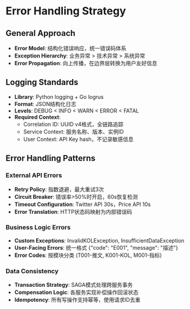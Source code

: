# Error Handling Strategy

## General Approach
- **Error Model**: 结构化错误响应，统一错误码体系
- **Exception Hierarchy**: 业务异常 > 技术异常 > 系统异常
- **Error Propagation**: 向上传播，在边界层转换为用户友好信息

## Logging Standards
- **Library**: Python logging + Go logrus
- **Format**: JSON结构化日志
- **Levels**: DEBUG < INFO < WARN < ERROR < FATAL
- **Required Context**:
  - Correlation ID: UUID v4格式，全链路追踪
  - Service Context: 服务名称、版本、实例ID
  - User Context: API Key hash，不记录敏感信息

## Error Handling Patterns

### External API Errors
- **Retry Policy**: 指数退避，最大重试3次
- **Circuit Breaker**: 错误率>50%时开启，60s恢复检测
- **Timeout Configuration**: Twitter API 30s，Price API 10s
- **Error Translation**: HTTP状态码映射为内部错误码

### Business Logic Errors  
- **Custom Exceptions**: InvalidKOLException, InsufficientDataException
- **User-Facing Errors**: 统一格式 {"code": "E001", "message": "描述"}
- **Error Codes**: 按模块分类 (T001-推文, K001-KOL, M001-指标)

### Data Consistency
- **Transaction Strategy**: SAGA模式处理跨服务事务
- **Compensation Logic**: 各服务实现补偿操作回滚状态
- **Idempotency**: 所有写操作支持幂等，使用请求ID去重
